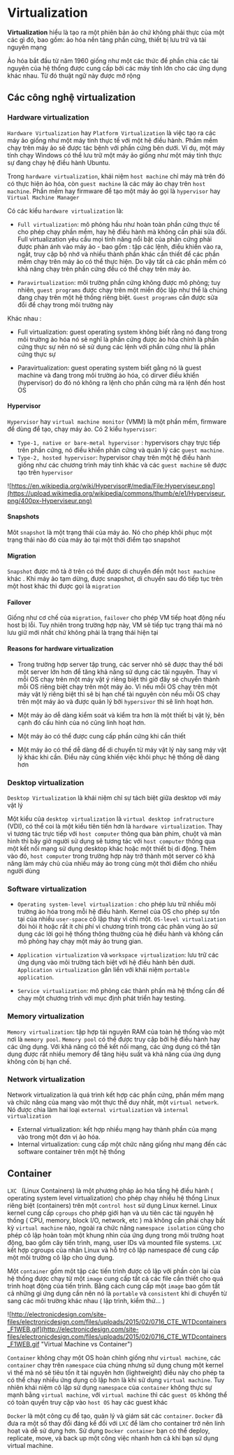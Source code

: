 # Virtualization 

**Virtualization** hiểu là tạo ra một phiên bản ảo chứ không phải thực của một các gì đó, bao gồm: ảo hóa nền tảng phần cứng, thiết bị lưu trữ và tài nguyên mạng

Ảo hóa bắt đầu từ năm 1960 giống như một các thức để phần chia các tài nguyên của hệ thống được cung cấp bởi các máy tính lớn cho các ứng dụng khác nhau. Từ đó thuật ngữ này được mở rộng


## Các công nghệ virtualization 
### Hardware virtualization

`Hardware Virtualization` hay `Platform Virtualization` là việc tạo ra các máy ảo giống như một máy tinh thực tế với một hệ điều hành. Phầm mềm chạy trên máy ảo sẽ được tác bệnh với phần cứng bên dưới. Ví dụ, một máy tính chạy Windows có thể lưu trữ một máy ảo giống như một máy tính thực sự đang chạy hệ điều hành Ubuntu.

Trong `hardware virtualization`, khái niệm `host machine` chỉ máy mà trên đó có thực hiện ảo hóa, còn `guest machine` là các máy ảo chạy trên `host machine`. Phần mềm hay firmware để tạo một máy ảo gọi là `hypervisor` hay `Virtual Machine Manager`

Có các kiểu `hardware virtualization` là: 

- `Full virtualization`: mô phỏng hầu như hoàn toàn phần cứng thực tế cho phép chạy phần mềm, hay hệ điều hành mà không cần phải sửa đổi. Full virtualization yêu cầu mọi tính năng nổi bật của phần cứng phải được phản ánh vào máy ảo - bao gồm : tập các lệnh, điều khiển vào ra, ngắt, truy cập bộ nhớ và nhiều thành phần khác cần thiết để các phần mềm chạy trên máy ảo có thể thực hiện. Do vậy tất cả các phần mềm có khả năng chạy trên phần cứng đều có thể chạy trên máy ảo.

- `Paravirtualization`: môi trường phần cứng không được mô phỏng; tuy nhiên, `guest programs` được chạy trên một miền độc lập như thể là chúng đang chạy trên một hệ thống riêng biệt. `Guest programs` cần được sửa đổi để chạy trong môi trường này 

Khác nhau : 

- Full virtualization: guest operating system không biết rằng nó đang trong môi trường ảo hóa nó sẽ nghĩ là phần cứng được ảo hóa chính là phần cứng thực sự nên nó sẽ sử dụng các lệnh với phần cứng như là phần cứng thực sự

- Paravirtualization: guest operating system biết gằng nó là guest machine và đang trong môi trường ảo hóa, có dirver điều khiển (hypervisor) do đó nó không ra lệnh cho phần cứng mà ra lệnh đến host OS

#### Hypervisor 

`Hypervisor` hay `virtual machine monitor` (VMM) là một phần mềm, firmware để dùng để tạo, chạy máy ảo. Có 2 kiểu `hypervisor`:

- `Type-1, native or bare-metal hypervisor` : hypervisors chạy trực tiếp trên phần cứng, nó điều khiển phần cứng và quản lý các `guest machine`. 
- `Type-2, hosted hypervisor`: hypervisor chạy trên một hệ điều hành giống như các chương trình máy tính khác và các `guest machine` sẽ được tạo trên `hypervisor`


![https://en.wikipedia.org/wiki/Hypervisor#/media/File:Hyperviseur.png](https://upload.wikimedia.org/wikipedia/commons/thumb/e/e1/Hyperviseur.png/400px-Hyperviseur.png) 



#### Snapshots

Môt `snapshot` là một trạng thái của máy ảo. Nó cho phép khôi phục một trạng thái nào đó của máy ảo tại một thời điểm tạo snapshot

#### Migration 

`Snapshot` được mô tả ở trên có thể được di chuyển đến một `host machine` khác . Khi máy ảo tạm dừng, được snapshot, di chuyển sau đó tiếp tục trên một host khác thì được gọi là `migration`

#### Failover 

Giống như cơ chế của `migration`, `failover` cho phép VM tiếp hoạt động nếu host bị lỗi. Tuy nhiên trong trường hợp này, VM sẽ tiếp tục trạng thái mà nó lưu giữ mới nhất chứ không phải là trạng thái hiện tại 

#### Reasons for hardware virtualization

- Trong trường hợp server tập trung, các server nhỏ sẽ được thay thế bởi một server lớn hơn để tăng khả năng sử dụng các tài nguyên. Thay vì mỗi OS chạy trên một máy vật ý riêng biệt thì giờ đây sẽ chuyển thành mỗi OS riêng biệt chạy trên một máy ảo. Vì nếu mỗi OS chạy trên một máy vật lý riêng biệt thì sẽ bị hạn chế tài nguyên còn nếu mỗi OS chạy trên một máy ảo và được quản lý bởi `hypersivor` thì sẽ linh hoạt hơn.

- Một máy ảo dễ dàng kiểm soát và kiểm tra hơn là một thiết bị vật lý, bên cạnh đó cấu hình của nó cũng linh hoạt hơn.

- Một máy ảo có thể được cung cấp phần cứng khi cần thiết 
- Một máy ảo có thể dễ dàng để di chuyển từ máy vật lý này sang máy vật lý khác khi cần. Điều này cũng khiến việc khôi phục hệ thống dễ dàng hơn 




### Desktop virtualization

`Desktop Virtualization` là khái niệm chỉ sự tách biệt giữa desktop với máy vật lý 

Một kiểu của `desktop virtualization` là `virtual desktop infratructure` (VDI), có thể coi là một kiểu tiên tiến hơn là `hardware virtualization`. Thay vì tương tác trực tiếp với `host computer` thông qua bàn phím, chuột và màn hình thì bây giờ người sử dụng sẽ tương tác với `host computer` thông qua một kết nối mạng sử dụng desktop khác hoặc một thiết bị di động. Thêm vào đó, `host computer` trong trường hợp này trở thành một server có khả năng làm máy chủ của nhiều máy ảo trong cùng một thời điểm cho nhiều người dùng 


### Software virtualization 

- `Operating system-level virtualization` : cho phép lưu trữ nhiều môi trường ảo hóa trong mỗi hệ điều hành. Kernel của OS cho phép sự tồn tại của nhiều `user-space` cô lập thay vì chỉ một. `OS-level virtualization` đòi hỏi ít hoặc rất ít chi phí vì chương trình trong các phân vùng ảo sử dụng các lời gọi hệ thống thông thường của hệ điều hành và không cần mô phỏng hay chạy một máy ảo trung gian. 

- `Application virtualization` và `workspace virtualization`: lưu trữ các ứng dụng vào môi trường tách biệt với hệ điều hành bên dưới. `Application virtualization` gắn liền với khái niệm `portable application`.

- `Service virtualization`: mô phỏng các thành phần mà hệ thống cần để chạy một chương trình với mục định phát triển hay testing.


### Memory virtualization 

`Memory virtualization`: tập hợp tài nguyên RAM của toàn hệ thống vào một nơi là `memory pool`. `Memory pool` có thể được truy cập bởi hệ điều hành hay các ứng dụng. Với khả năng có thể kết nối mạng, các ứng dụng có thể tận dụng được rất nhiều memory để tăng hiệu suất và khả năng của ứng dụng không còn bị hạn chế. 


### Network virtualization 

Network virtualization là quá trình kết hợp các phần cứng, phần mềm mạng và chức năng của mạng vào một thực thể duy nhất, một `virtual network`. Nó được chia làm hai loại `external virtualization` và `internal virtualization`

- External virtualization: kết hợp nhiều mạng hay thành phần của mạng vào trong một đơn vị ảo hóa. 
- Internal virtualization: cung cấp một chức năng giống như mạng đến các software container trên một hệ thống 


## Container 

`LXC ` (Linux Containers) là một phương pháp ảo hóa tầng hệ điều hành ( operating system level virtualization) cho phép chạy nhiều hệ thống Linux riêng biệt (containers) trên một `control host` sử dụng Linux kernel. Linux kernel cung cấp `cgroups` cho phép giới hạn và ưu tiên các tài nguyên hệ thống ( CPU, memory, block I/O, network, etc ) mà không cần phải chạy bất kỳ `virtual machine` nào, ngoài ra chức năng `namespace isolation` cũng cho phép cô lập hoàn toàn một khung nhìn của ứng dụng trong môi trường hoạt động, bao gồm cây tiến trình, mạng, user IDs và mounted file systems. `LXC` kết hợp cgroups của nhân Linux và hỗ trợ cô lập namespace để cung cấp một môi trường cô lập cho ứng dụng. 

Một `container` gồm một tập các tiến trình được cô lập với phần còn lại của hệ thống được chạy từ một `image` cung cấp tất cả các file cần thiết cho quá trình hoạt động của tiến trình. Bằng cách cung cấp một `image` bao gồm tất cả những gì ứng dụng cần nên nó là `portable` và `consistent` khi di chuyển từ sang các môi trường khác nhau ( lập trình, kiểm thử... ) 

![http://electronicdesign.com/site-files/electronicdesign.com/files/uploads/2015/02/0716_CTE_WTDcontainers_F1WEB.gif](http://electronicdesign.com/site-files/electronicdesign.com/files/uploads/2015/02/0716_CTE_WTDcontainers_F1WEB.gif  "Virtual Machine vs Container")

`Container` không chạy một OS hoàn chỉnh giống như `virtual machine`, các `container` chạy trên `namespace` của chúng nhưng sử dụng chung một kernel vì thế mà nó sẽ tiêu tốn ít tài nguyên hơn (lightweight) điều này cho phép ta có thể chạy nhiều ứng dụng cô lập hơn là khi sử dụng `virtual machine`. Tuy nhiên khái niệm cô lập sử dụng `namespace` của `container` không thực sự mạnh bằng `virtual machine`, với `virtual machine` thì các `guest OS` không thể có toàn quyền truy cập vào `host OS` hay các guest khác 


`Docker` là một công cụ để tạo, quản lý và giám sát các `container`.  `Docker` đã đưa ra một số thay đổi đáng kể đối với `LXC` để làm cho container trở nên linh hoạt và dễ sử dụng hơn. Sử dụng `Docker container` bạn có thể deploy, replicate, move, và back up một công việc nhanh hơn cả khi bạn sử dụng virtual machine.


